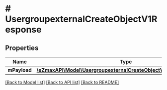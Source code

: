 # # UsergroupexternalCreateObjectV1Response

## Properties

Name | Type | Description | Notes
------------ | ------------- | ------------- | -------------
**mPayload** | [**\eZmaxAPI\Model\UsergroupexternalCreateObjectV1ResponseMPayload**](UsergroupexternalCreateObjectV1ResponseMPayload.md) |  |

[[Back to Model list]](../../README.md#models) [[Back to API list]](../../README.md#endpoints) [[Back to README]](../../README.md)
